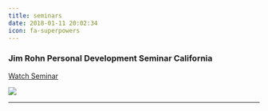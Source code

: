 ```yaml
---
title: seminars
date: 2018-01-11 20:02:34
icon: fa-superpowers
---
```


### Jim Rohn Personal Development Seminar California

[Watch Seminar](https://www.youtube.com/watch?v=jnBdNkkceZw)

![](https://cdn.wealthygorilla.com/wp-content/uploads/2015/03/Top-Jim-Rohn-Quotes-for-Personal-Development.jpg)

***

